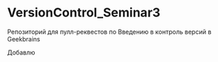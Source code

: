 # VersionControl_Seminar3
Репозиторий для пулл-реквестов по Введению в контроль версий в Geekbrains

Добавлю
